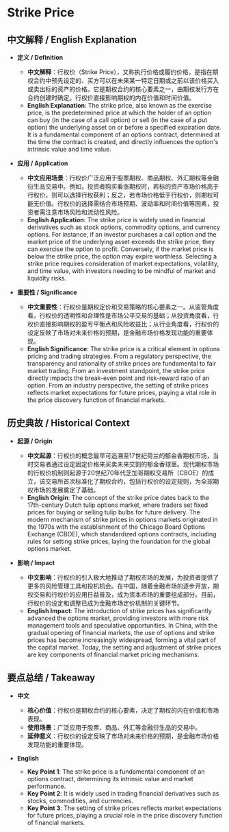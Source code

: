 # Strike Price

## 中文解释 / English Explanation

* **定义 / Definition**  
  - **中文解释**：行权价（Strike Price），又称执行价格或履约价格，是指在期权合约中预先设定的、买方可以在未来某一特定日期或之前以该价格买入或卖出标的资产的价格。它是期权合约的核心要素之一，由期权发行方在合约创建时确定。行权价直接影响期权的内在价值和时间价值。  
  - **English Explanation**: The strike price, also known as the exercise price, is the predetermined price at which the holder of an option can buy (in the case of a call option) or sell (in the case of a put option) the underlying asset on or before a specified expiration date. It is a fundamental component of an options contract, determined at the time the contract is created, and directly influences the option's intrinsic value and time value.

* **应用 / Application**  
  - **中文应用场景**：行权价广泛应用于股票期权、商品期权、外汇期权等金融衍生品交易中。例如，投资者购买看涨期权时，若标的资产市场价格高于行权价，则可以选择行权获利；反之，若市场价格低于行权价，则期权可能无价值。行权价的选择需结合市场预期、波动率和时间价值等因素，投资者需注意市场风险和流动性风险。  
  - **English Application**: The strike price is widely used in financial derivatives such as stock options, commodity options, and currency options. For instance, if an investor purchases a call option and the market price of the underlying asset exceeds the strike price, they can exercise the option to profit. Conversely, if the market price is below the strike price, the option may expire worthless. Selecting a strike price requires consideration of market expectations, volatility, and time value, with investors needing to be mindful of market and liquidity risks.

* **重要性 / Significance**  
  - **中文重要性**：行权价是期权定价和交易策略的核心要素之一。从监管角度看，行权价的透明性和合理性是市场公平交易的基础；从投资角度看，行权价直接影响期权的盈亏平衡点和风险收益比；从行业角度看，行权价的设定反映了市场对未来价格的预期，是金融市场价格发现功能的重要体现。  
  - **English Significance**: The strike price is a critical element in options pricing and trading strategies. From a regulatory perspective, the transparency and rationality of strike prices are fundamental to fair market trading. From an investment standpoint, the strike price directly impacts the break-even point and risk-reward ratio of an option. From an industry perspective, the setting of strike prices reflects market expectations for future prices, playing a vital role in the price discovery function of financial markets.

## 历史典故 / Historical Context

* **起源 / Origin**  
  - **中文起源**：行权价的概念最早可追溯至17世纪荷兰的郁金香期权市场，当时交易者通过设定固定价格来买卖未来交割的郁金香球茎。现代期权市场的行权价机制则起源于20世纪70年代芝加哥期权交易所（CBOE）的成立，该交易所首次标准化了期权合约，包括行权价的设定规则，为全球期权市场的发展奠定了基础。  
  - **English Origin**: The concept of the strike price dates back to the 17th-century Dutch tulip options market, where traders set fixed prices for buying or selling tulip bulbs for future delivery. The modern mechanism of strike prices in options markets originated in the 1970s with the establishment of the Chicago Board Options Exchange (CBOE), which standardized options contracts, including rules for setting strike prices, laying the foundation for the global options market.

* **影响 / Impact**  
  - **中文影响**：行权价的引入极大地推动了期权市场的发展，为投资者提供了更多的风险管理工具和投机机会。在中国，随着金融市场的逐步开放，期权交易和行权价的应用日益普及，成为资本市场的重要组成部分。目前，行权价的设定和调整已成为金融市场定价机制的关键环节。  
  - **English Impact**: The introduction of strike prices has significantly advanced the options market, providing investors with more risk management tools and speculative opportunities. In China, with the gradual opening of financial markets, the use of options and strike prices has become increasingly widespread, forming a vital part of the capital market. Today, the setting and adjustment of strike prices are key components of financial market pricing mechanisms.

## 要点总结 / Takeaway

* **中文**  
  - **核心价值**：行权价是期权合约的核心要素，决定了期权的内在价值和市场表现。  
  - **使用场景**：广泛应用于股票、商品、外汇等金融衍生品的交易中。  
  - **延伸意义**：行权价的设定反映了市场对未来价格的预期，是金融市场价格发现功能的重要体现。

* **English**  
  - **Key Point 1**: The strike price is a fundamental component of an options contract, determining its intrinsic value and market performance.  
  - **Key Point 2**: It is widely used in trading financial derivatives such as stocks, commodities, and currencies.  
  - **Key Point 3**: The setting of strike prices reflects market expectations for future prices, playing a crucial role in the price discovery function of financial markets.
